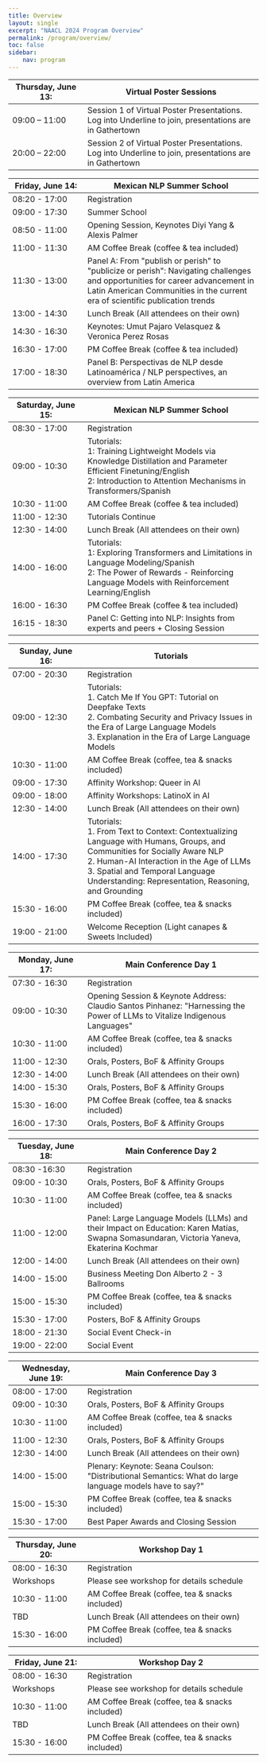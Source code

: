 ```yaml
---
title: Overview
layout: single
excerpt: "NAACL 2024 Program Overview"
permalink: /program/overview/
toc: false
sidebar: 
    nav: program
---
```


<style>
table th:first-of-type {
    width: 30%;
}
table th:nth-of-type(2) {
    width: 70%;
}
</style>


| Thursday, June 13: | Virtual Poster Sessions |
| -- | ------ |
| 09:00 – 11:00 | Session 1 of Virtual Poster Presentations. Log into Underline to join, presentations are in Gathertown |
| 20:00 – 22:00 | Session 2 of Virtual Poster Presentations. Log into Underline to join, presentations are in Gathertown |

| Friday, June 14: | Mexican NLP Summer School |
| -- | ------ |
| 08:20 - 17:00 | Registration |
| 09:00 - 17:30 | Summer School |
| 08:50 - 11:00 | Opening Session, Keynotes Diyi Yang & Alexis Palmer | 
| 11:00 - 11:30 | AM Coffee Break (coffee & tea included) | 
| 11:30 - 13:00 | Panel A: From "publish or perish" to "publicize or perish": Navigating challenges and opportunities for career advancement in Latin American Communities in the current era of scientific publication trends |
| 13:00 - 14:30 | Lunch Break (All attendees on their own) | 
| 14:30 - 16:30 | Keynotes: Umut Pajaro Velasquez & Veronica Perez Rosas |
| 16:30 - 17:00 | PM Coffee Break (coffee & tea included) | 
| 17:00 - 18:30 | Panel B: Perspectivas de NLP desde Latinoamérica / NLP perspectives, an overview from Latin America |


| Saturday, June 15: | Mexican NLP Summer School |
| -- | ------ |
| 08:30 - 17:00 | Registration |
| 09:00 - 10:30 | Tutorials:<br>1: Training Lightweight Models via Knowledge Distillation and Parameter Efficient Finetuning/English<br>2: Introduction to Attention  Mechanisms in Transformers/Spanish |
| 10:30 - 11:00 | AM Coffee Break (coffee & tea included) | 
| 11:00 - 12:30 | Tutorials Continue | 
| 12:30 - 14:00 | Lunch Break (All attendees on their own) | 
| 14:00 - 16:00 | Tutorials:<br>1: Exploring Transformers and Limitations in Language Modeling/Spanish<br>2: The Power of Rewards - Reinforcing Language Models with Reinforcement Learning/English |
| 16:00 - 16:30 | PM Coffee Break (coffee & tea included) | 
| 16:15 - 18:30 | Panel C: Getting into NLP: Insights from experts and peers + Closing Session |

| Sunday, June 16: | Tutorials  |
| -- | ------ |
| 07:00 - 20:30 | Registration |
| 09:00 - 12:30 | Tutorials:<br>1. Catch Me If You GPT: Tutorial on Deepfake Texts<br>2. Combating Security and Privacy Issues in the Era of Large Language Models<br>3. Explanation in the Era of Large Language Models | 
| 10:30 - 11:00 | AM Coffee Break (coffee, tea & snacks included) |
| 09:00 - 17:30 | Affinity Workshop: Queer in AI |
| 09:00 - 18:00 | Affinity Workshops: LatinoX in AI |
| 12:30 - 14:00 | Lunch Break (All attendees on their own) |
| 14:00 - 17:30 | Tutorials:<br>1. From Text to Context: Contextualizing Language with Humans, Groups, and Communities for Socially Aware NLP<br>2. Human-AI Interaction in the Age of LLMs<br>3. Spatial and Temporal Language Understanding: Representation, Reasoning, and Grounding |
| 15:30 - 16:00 | PM Coffee Break (coffee, tea & snacks included) |
| 19:00 - 21:00 | Welcome Reception (Light canapes & Sweets Included) |

| Monday, June 17: | Main Conference Day 1 |
| -- | ------ |
| 07:30 - 16:30 | Registration |
| 09:00 - 10:30 | Opening Session & Keynote Address: Claudio Santos Pinhanez: "Harnessing the Power of LLMs to Vitalize Indigenous Languages" |
| 10:30 - 11:00 | AM Coffee Break (coffee, tea & snacks included) |
| 11:00 - 12:30 | Orals, Posters, BoF & Affinity Groups |
| 12:30 - 14:00 | Lunch Break (All attendees on their own) |
| 14:00 - 15:30 | Orals, Posters, BoF & Affinity Groups |
| 15:30 - 16:00 | PM Coffee Break (coffee, tea & snacks included) |
| 16:00 - 17:30 | Orals, Posters, BoF & Affinity Groups |

| Tuesday, June 18: | Main Conference Day 2 |
| -- | ------ |
| 08:30 -16:30 | Registration |
| 09:00 - 10:30 | Orals, Posters, BoF & Affinity Groups |
| 10:30 - 11:00 | AM Coffee Break (coffee, tea & snacks included) |
| 11:00 - 12:00 | Panel: Large Language Models (LLMs) and their Impact on Education: Karen Matías, Swapna Somasundaran, Victoria Yaneva, Ekaterina Kochmar |
| 12:00 - 14:00 | Lunch Break (All attendees on their own) |
| 14:00 - 15:00 | Business Meeting Don Alberto 2 - 3 Ballrooms |
| 15:00 - 15:30 | PM Coffee Break (coffee, tea & snacks included) |
| 15:30 - 17:00 | Posters, BoF & Affinity Groups |
| 18:00 - 21:30 | Social Event Check-in |
| 19:00 - 22:00 | Social Event |

| Wednesday, June 19: | Main Conference Day 3 |
| -- | ------ |
| 08:00 - 17:00 | Registration |
| 09:00 - 10:30 | Orals, Posters, BoF & Affinity Groups |
| 10:30 - 11:00 | AM Coffee Break (coffee, tea & snacks included) |
| 11:00 - 12:30 | Orals, Posters, BoF & Affinity Groups |
| 12:30 - 14:00 | Lunch Break (All attendees on their own) |
| 14:00 - 15:00 | Plenary: Keynote: Seana Coulson: "Distributional Semantics: What do large language models have to say?" |
| 15:00 - 15:30 | PM Coffee Break (coffee, tea & snacks included) |
| 15:30 - 17:00 | Best Paper Awards and Closing Session |

| Thursday, June 20: | Workshop Day 1 |
| -- | ------ |
| 08:00 - 16:30 | Registration |
| Workshops | Please see workshop for details schedule |
| 10:30 - 11:00 | AM Coffee Break (coffee, tea & snacks included) |
| TBD | Lunch Break (All attendees on their own) |
| 15:30 - 16:00 | PM Coffee Break (coffee, tea & snacks included) |

| Friday, June 21: | Workshop Day 2 |
| -- | ------ |
| 08:00 - 16:30 | Registration |
| Workshops | Please see workshop for details schedule |
| 10:30 - 11:00 | AM Coffee Break (coffee, tea & snacks included) |
| TBD | Lunch Break (All attendees on their own) |
| 15:30 - 16:00 | PM Coffee Break (coffee, tea & snacks included) |
